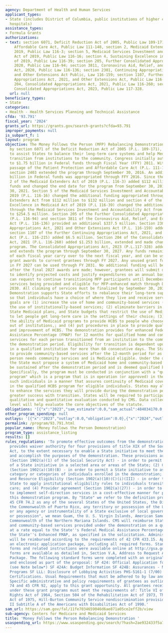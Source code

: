 ```yaml
---
agency: Department of Health and Human Services
applicant_types:
- State (includes District of Columbia, public institutions of higher education and
  hospitals)
assistance_types:
- Formula Grants
authorizations:
- text: section 6071, Deficit Reduction Act of 2005, Public Law 109-171; section 2403,
    Affordable Care Act, Public Law 111-148, section 2, Medicaid Extenders Act of
    2019, Public Law 116-3; section 5, Medicaid Services Investment and Accountability
    Act of 2019, Public Law 116-16; section 4, Sustaining Excellence in Medicaid Act
    of 2019, Public Law 116-39; section 205, Further Consolidated Appropriations Act,
    2020, Public Law 116-94; section 3811, Coronavirus Aid, Relief, and Economic Security
    Act, 2020, Public Law 116-136; section 2301, Continuing Appropriations Act, 2021
    and Other Extensions Act Public, Law 116-159; section 1107, Further Continuing
    Appropriations Act, 2021, and Other Extensions Act, Public Law 116-215; section
    204, Consolidated Appropriations Act, 2021, Public Law 116-260; section 5114,
    Consolidated Appropriations Act, 2023, Public Law 117-328.
  url: null
beneficiary_types:
- State
categories:
- Health - Health Services Planning and Technical Assistance
cfda: '93.791'
fiscal_year: '2024'
grants_url: https://grants.gov/search-grants?cfda=93.791
improper_payments: null
is_subpart_f: 1
layout: program
objective: The Money Follows the Person (MFP) Rebalancing Demonstration, authorized
  by section 6071 of the Deficit Reduction Act of 2005 (P.L. 109-171), was designed
  to assist States to balance their long-term care systems and help Medicaid enrollees
  transition from institutions to the community. Congress initially authorized up
  to $1.75 billion in Federal funds through Fiscal Year (FFY) 2011. With the subsequent
  passage of the Patient Protection and Affordable Care Act (P.L. 111-148) in 2010,
  section 2403 extended the program through September 30, 2016. An additional $2.25
  billion in Federal funds was appropriated through FFY 2016. Since then, section
  2 of the Medicaid Extenders Act of 2019 (P.L. 116-3) added $112 million in Federal
  funds and changed the end date for the program from September 30, 2016 to September
  30, 2021. Section 5 of the Medicaid Services Investment and Accountability Act of
  2019 (P.L. 116-16) changed the additional funding appropriated through the Medicaid
  Extenders Act from $112 million to $132 million and section 4 of the Sustaining
  Excellence in Medicaid Act of 2019 (P.L 116-39) changed the additional funding appropriated
  through the Medicaid Services Investment and Accountability Act from $132 million
  to $254.5 million. Section 205 of the Further Consolidated Appropriations Act, 2020
  (P.L. 116-94) and section 3811 of the Coronavirus Aid, Relief, and Economic Security
  Act (P.L. 116-136) provided an additional $337.5 million. Section 2301 of the Continuing
  Appropriations Act, 2021 and Other Extensions Act (P.L. 116-159) added $66.4 million,
  section 1107 of the Further Continuing Appropriations Act, 2021, and other Extensions
  Act (P.L. 116-215) added $6.5 million. Section 204 of the Consolidated Appropriations
  Act, 2021 (P.L. 116-260) added $1.253 billion, extended and made changes to the
  program. The Consolidated Appropriations Act, 2023 (P.L.117-328) added $1.8 billion
  and extends the program through September 30, 2027. Any funds remaining at the end
  of each fiscal year carry over to the next fiscal year, and can be used to make
  grant awards to current grantees through FY 2027. Any unused grant funds awarded
  in FY 2027 can be used through FY 2031. No additional funding will be available
  after the final 2027 awards are made; however, grantees will submit documentation
  to identify projected costs and justify expenditures on an annual basis. Grantees
  can request to continue transitioning MFP participants until December 31, 2029 with
  services being provided and eligible for MFP-enhanced match through December 31,
  2030. All claiming of services must be finalized by September 30, 2031. The MFP
  Demonstration supports State efforts to rebalance their long-term support system
  so that individuals have a choice of where they live and receive services. MFP program
  goals are (1) increase the use of home and community-based services (HCBS) and reduce
  the use of institutionally-based services; (2) eliminate barriers in State law,
  State Medicaid plans, and State budgets that restrict the use of Medicaid funds
  to let people get long-term care in the settings of their choice; (3) strengthen
  the ability of Medicaid programs to provide HCBS to people who choose to transition
  out of institutions,; and (4) put procedures in place to provide quality assurance
  and improvement of HCBS. The demonstration provides for enhanced Federal Medical
  Assistance Percentage (FMAP) for 12 months for qualified home and community-based
  services for each person transitioned from an institution to the community during
  the demonstration period. Eligibility for transition is dependent upon residence
  in a qualified institution for more than 60 consecutive days. The State must continue
  to provide community-based services after the 12-month period for as long as the
  person needs community services and is Medicaid eligible. Under the demonstration,
  the State must propose a system of Medicaid home and community-based care that will
  be sustained after the demonstration period and is deemed qualified by the Secretary.
  Specifically, the program must be conducted in conjunction with a "qualified HCBS
  program" which is a program that is in operation (or approved) in the State for
  such individuals in a manner that assures continuity of Medicaid coverage of services
  in the qualified HCBS program for eligible individuals. States may also propose
  to enhance the services they will provide during the demonstration period to achieve
  greater success with transition. States will be required to participate in a national
  qualitative and quantitative evaluation conducted by CMS. Data collected on a national
  level will help evaluate the core objectives of the statute.
obligations: '[{"x":"2023","sam_estimate":0.0,"sam_actual":484034170.0,"usa_spending_actual":484034170.0},{"x":"2024","sam_estimate":0.0,"sam_actual":494230472.0,"usa_spending_actual":488706776.0},{"x":"2025","sam_estimate":0.0,"sam_actual":600000000.0,"usa_spending_actual":249903977.0}]'
other_program_spending: null
outlays: '[{"x":"2023","outlay":0.0,"obligation":0.0},{"x":"2024","outlay":1371771.18,"obligation":5632785.52},{"x":"2025","outlay":0.0,"obligation":0.0}]'
permalink: /program/93.791.html
popular_name: (Money Follows the Person Demonstration)
program_type: assistance_listing
results: []
rules_regulations: 'To promote effective outcomes from the demonstration, the statute
  provides waiver authority for four provisions of title XIX of the Social Security
  Act, to the extent necessary to enable a State initiative to meet the requirements
  and accomplish the purposes of the demonstration. These provisions are: (1) Statewideness
  (Section 1902(a)(1) of the Social Security Act) - in order to permit implementation
  of a State initiative in a selected area or areas of the State; (2) Comparability
  (Section 1902(a)(10)(B) - in order to permit a State initiative to assist a selected
  category or categories of individuals enrolled in the demonstration; (3) Income
  and Resource Eligibility (Section 1902(a)(10)(C)(i)(III) - in order to permit a
  State to apply institutional eligibility rules to individuals transitioning to community-based
  care; and (4) Provider agreement (Section 1902(a)(27)) - in order to permit a State
  to implement self-direction services in a cost-effective manner for purposes of
  this demonstration program. By "State" we refer to the definition provided under
  45 CFR 74.2 as any of the several States of the United States, the District of Columbia,
  the Commonwealth of Puerto Rico, any territory or possession of the United States,
  or any agency or instrumentality of a State exclusive of local governments. By "territory
  or possession", we mean Guam, the U. S. Virgin Islands, American Samoa, and the
  Commonwealth of the Northern Mariana Islands. CMS will reimburse States for home
  and community-based services provided under the demonstration on a quarterly basis
  at a rate equal to the State''s Federal Medical Assistance Percentage (FMAP) or
  the State''s Enhanced FMAP, as specified in the solicitation. Administrative costs
  will be reimbursed according to the requirements of 42 CFR 433.15. Applicants completed
  an electronic application package, including all required forms. Standard application
  forms and related instructions were available online at http://gsa.gov/forms. Standard
  forms are available as detailed in, Section V.A, Address to Request Application
  Package. The following standard forms were completed with an original signature
  and enclosed as part of the proposal: SF 424: Official Application for Federal Assistance
  (see Note below*) SF 424A: Budget Information SF 424B: Assurances - Non-Construction
  Programs SF LLL: Disclosure of Lobbying Activities PHS-5161-1 (7/00) and Additional
  Certifications. Usual Requirements that must be adhered to by law and regulation:
  Specific administrative and policy requirements of grantees as outlined in 45 CFR
  74 and 45 CFR 92, apply to this grant opportunity. All grantees receiving awards
  under these grant programs must meet the requirements of: Title VI of the Civil
  Rights Act of 1964, Section 504 of the Rehabilitation Act of 1973, The Age Discrimination
  Act of 1975, Hill-Burton Community Service nondiscrimination provisions, and Title
  II Subtitle A of the Americans with Disabilities Act of 1990.'
sam_url: https://sam.gov/fal/11fe7034659046d6ae871a05ce2eff2b/view
sub-agency: Centers for Medicare and Medicaid Services
title: 'Money Follows the Person Rebalancing Demonstration '
usaspending_url: https://www.usaspending.gov/search/?hash=2ae932433f5a7a1c18c5fe9447feaa88
---
```

